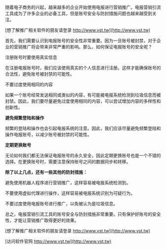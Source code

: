 随着电子商务的兴起，越来越多的企业开始使用电报进行营销推广。电报营销引流工具成为了许多企业的必备工具，但是账号安全与防封措施问题也越来越受到关注。

[想了解推广相关软件的朋友请登录 http://www.vst.tw](http://www.vst.tw)

首先，我们需要认识到电报账号的安全性非常重要。因为一旦账号被封禁，对于企业的营销推广将会带来非常严重的影响。那么，如何保证电报账号的安全呢？

注册账号时要使用真实信息

在注册电报账号时，我们应该使用真实的个人信息进行注册。这样才能确保账号的合法性，避免账号被封禁的可能性。

不要过度使用相同的内容

如果一个账号经常发送相同或类似的内容，有可能被电报系统检测到垃圾信息而被封禁。因此，我们要尽量避免过度使用相同的内容，可以尝试增加内容的多样性和创新性。

**避免频繁登陆和操作**

频繁的登陆和操作也会引起电报系统的注意。因此，我们应该尽量避免频繁登陆和操作电报账号，以减少账号被封禁的可能性。

**定期更换账号**

无论如何我们都无法保证电报账号的永久安全，因此定期更换账号也是一个不错的选择。在更换账号时，需要注意保持账号之间的数据同步和转移。

**除了以上几点，还有一些其他的防封措施：**

避免使用机器人程序进行营销推广，这样容易被电报系统检测到。

不要使用虚拟代理进行操作，这样容易被电报系统识别为可疑行为。

不要过度使用电报账号进行推广，以免被认为是垃圾信息。

总之，电报营销引流工具的账号安全与防封措施非常重要。只有保护好账号的安全性，才能让营销推广取得更好的效果。

[想了解推广相关软件的朋友请登录 http://www.vst.tw](http://www.vst.tw)


[访问软件官网 http://www.vst.tw](http://www.vst.tw)
